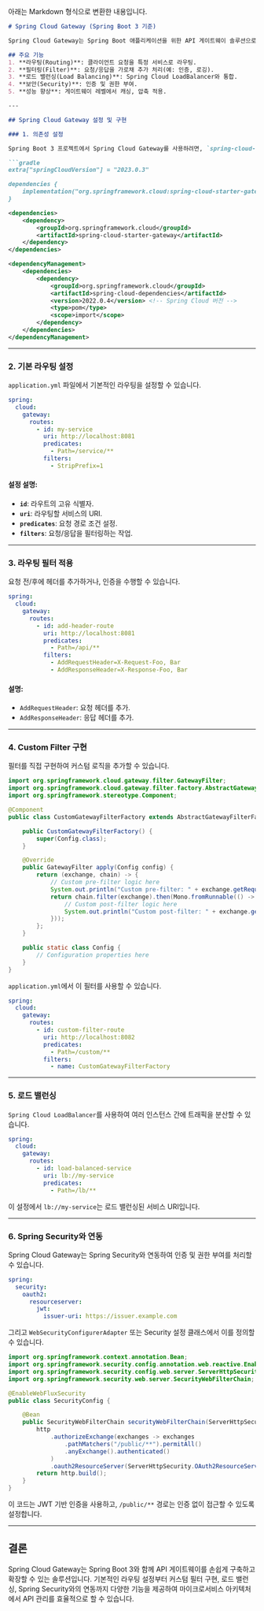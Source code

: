 아래는 Markdown 형식으로 변환한 내용입니다.

```markdown
# Spring Cloud Gateway (Spring Boot 3 기준)

Spring Cloud Gateway는 Spring Boot 애플리케이션을 위한 API 게이트웨이 솔루션으로, 클라이언트 요청을 다양한 서비스로 라우팅하고 필터링, 인증, 로깅 등의 기능을 제공합니다.

## 주요 기능
1. **라우팅(Routing)**: 클라이언트 요청을 특정 서비스로 라우팅.
2. **필터링(Filter)**: 요청/응답을 가로채 추가 처리(예: 인증, 로깅).
3. **로드 밸런싱(Load Balancing)**: Spring Cloud LoadBalancer와 통합.
4. **보안(Security)**: 인증 및 권한 부여.
5. **성능 향상**: 게이트웨이 레벨에서 캐싱, 압축 적용.

---

## Spring Cloud Gateway 설정 및 구현

### 1. 의존성 설정

Spring Boot 3 프로젝트에서 Spring Cloud Gateway를 사용하려면, `spring-cloud-starter-gateway` 의존성을 추가합니다.

```gradle
extra["springCloudVersion"] = "2023.0.3"

dependencies {
	implementation("org.springframework.cloud:spring-cloud-starter-gateway")
}
```

```xml
<dependencies>
    <dependency>
        <groupId>org.springframework.cloud</groupId>
        <artifactId>spring-cloud-starter-gateway</artifactId>
    </dependency>
</dependencies>

<dependencyManagement>
    <dependencies>
        <dependency>
            <groupId>org.springframework.cloud</groupId>
            <artifactId>spring-cloud-dependencies</artifactId>
            <version>2022.0.4</version> <!-- Spring Cloud 버전 -->
            <type>pom</type>
            <scope>import</scope>
        </dependency>
    </dependencies>
</dependencyManagement>
```

---

### 2. 기본 라우팅 설정

`application.yml` 파일에서 기본적인 라우팅을 설정할 수 있습니다.

```yaml
spring:
  cloud:
    gateway:
      routes:
        - id: my-service
          uri: http://localhost:8081
          predicates:
            - Path=/service/**
          filters:
            - StripPrefix=1
```

#### 설정 설명:
- **`id`**: 라우트의 고유 식별자.
- **`uri`**: 라우팅할 서비스의 URI.
- **`predicates`**: 요청 경로 조건 설정.
- **`filters`**: 요청/응답을 필터링하는 작업.

---

### 3. 라우팅 필터 적용

요청 전/후에 헤더를 추가하거나, 인증을 수행할 수 있습니다.

```yaml
spring:
  cloud:
    gateway:
      routes:
        - id: add-header-route
          uri: http://localhost:8081
          predicates:
            - Path=/api/**
          filters:
            - AddRequestHeader=X-Request-Foo, Bar
            - AddResponseHeader=X-Response-Foo, Bar
```

#### 설명:
- `AddRequestHeader`: 요청 헤더를 추가.
- `AddResponseHeader`: 응답 헤더를 추가.

---

### 4. Custom Filter 구현

필터를 직접 구현하여 커스텀 로직을 추가할 수 있습니다.

```java
import org.springframework.cloud.gateway.filter.GatewayFilter;
import org.springframework.cloud.gateway.filter.factory.AbstractGatewayFilterFactory;
import org.springframework.stereotype.Component;

@Component
public class CustomGatewayFilterFactory extends AbstractGatewayFilterFactory<CustomGatewayFilterFactory.Config> {

    public CustomGatewayFilterFactory() {
        super(Config.class);
    }

    @Override
    public GatewayFilter apply(Config config) {
        return (exchange, chain) -> {
            // Custom pre-filter logic here
            System.out.println("Custom pre-filter: " + exchange.getRequest().getURI());
            return chain.filter(exchange).then(Mono.fromRunnable(() -> {
                // Custom post-filter logic here
                System.out.println("Custom post-filter: " + exchange.getResponse().getStatusCode());
            }));
        };
    }

    public static class Config {
        // Configuration properties here
    }
}
```

`application.yml`에서 이 필터를 사용할 수 있습니다.

```yaml
spring:
  cloud:
    gateway:
      routes:
        - id: custom-filter-route
          uri: http://localhost:8082
          predicates:
            - Path=/custom/**
          filters:
            - name: CustomGatewayFilterFactory
```

---

### 5. 로드 밸런싱

`Spring Cloud LoadBalancer`를 사용하여 여러 인스턴스 간에 트래픽을 분산할 수 있습니다.

```yaml
spring:
  cloud:
    gateway:
      routes:
        - id: load-balanced-service
          uri: lb://my-service
          predicates:
            - Path=/lb/**
```

이 설정에서 `lb://my-service`는 로드 밸런싱된 서비스 URI입니다.

---

### 6. Spring Security와 연동

Spring Cloud Gateway는 Spring Security와 연동하여 인증 및 권한 부여를 처리할 수 있습니다.

```yaml
spring:
  security:
    oauth2:
      resourceserver:
        jwt:
          issuer-uri: https://issuer.example.com
```

그리고 `WebSecurityConfigurerAdapter` 또는 Security 설정 클래스에서 이를 정의할 수 있습니다.

```java
import org.springframework.context.annotation.Bean;
import org.springframework.security.config.annotation.web.reactive.EnableWebFluxSecurity;
import org.springframework.security.config.web.server.ServerHttpSecurity;
import org.springframework.security.web.server.SecurityWebFilterChain;

@EnableWebFluxSecurity
public class SecurityConfig {

    @Bean
    public SecurityWebFilterChain securityWebFilterChain(ServerHttpSecurity http) {
        http
            .authorizeExchange(exchanges -> exchanges
                .pathMatchers("/public/**").permitAll()
                .anyExchange().authenticated()
            )
            .oauth2ResourceServer(ServerHttpSecurity.OAuth2ResourceServerSpec::jwt);
        return http.build();
    }
}
```

이 코드는 JWT 기반 인증을 사용하고, `/public/**` 경로는 인증 없이 접근할 수 있도록 설정합니다.

---

## 결론

Spring Cloud Gateway는 Spring Boot 3와 함께 API 게이트웨이를 손쉽게 구축하고 확장할 수 있는 솔루션입니다. 기본적인 라우팅 설정부터 커스텀 필터 구현, 로드 밸런싱, Spring Security와의 연동까지 다양한 기능을 제공하여 마이크로서비스 아키텍처에서 API 관리를 효율적으로 할 수 있습니다.
```
